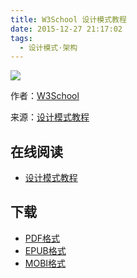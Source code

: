 ```yaml
---
title: W3School 设计模式教程
date: 2015-12-27 21:17:02
tags:
  - 设计模式·架构
---
```


![](https://ek8whxe.cloudimg.io/s/width/226/https://www.gitbook.com/cover/book/wizardforcel/w3school-design-patterns.jpg?build=1450095716987&v=12.0.2)

作者：[W3School](http://www.w3cschool.cc)

来源：[设计模式教程](http://www.w3cschool.cc/design-pattern/design-pattern-tutorial.html)

<!--more-->

## 在线阅读 ##

* [设计模式教程](https://www.gitbook.com/book/wizardforcel/w3school-design-patterns/details)

## 下载 ##

* [PDF格式](https://www.gitbook.com/download/pdf/book/wizardforcel/w3school-design-patterns)
* [EPUB格式](https://www.gitbook.com/download/epub/book/wizardforcel/w3school-design-patterns)
* [MOBI格式](https://www.gitbook.com/download/mobi/book/wizardforcel/w3school-design-patterns)
